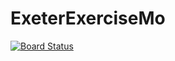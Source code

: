 # ExeterExerciseMo

[![Board Status](https://dev.azure.com/MoDevOpsTuts/136d89ce-1070-4b79-97be-8bdb2dffb8eb/b62b0f84-cb17-4c3a-9447-68e438fd8858/_apis/work/boardbadge/3ca5f7c4-acc2-49c5-b090-686536eea777?columnOptions=1)](https://dev.azure.com/MoDevOpsTuts/136d89ce-1070-4b79-97be-8bdb2dffb8eb/_boards/board/t/b62b0f84-cb17-4c3a-9447-68e438fd8858/Microsoft.RequirementCategory/)
